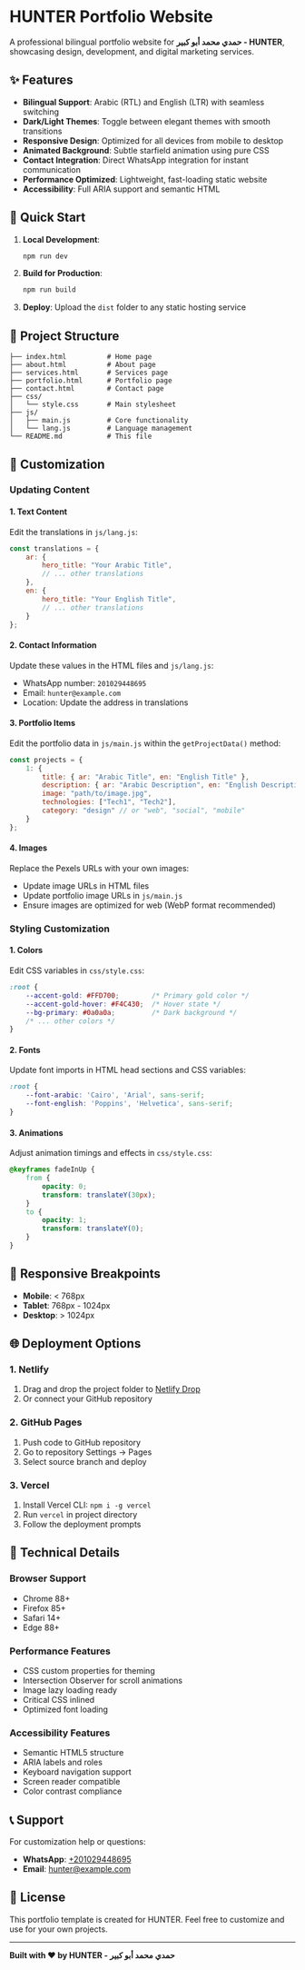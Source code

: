 # HUNTER Portfolio Website

A professional bilingual portfolio website for **حمدي محمد أبو كبير - HUNTER**, showcasing design, development, and digital marketing services.

## ✨ Features

- **Bilingual Support**: Arabic (RTL) and English (LTR) with seamless switching
- **Dark/Light Themes**: Toggle between elegant themes with smooth transitions
- **Responsive Design**: Optimized for all devices from mobile to desktop
- **Animated Background**: Subtle starfield animation using pure CSS
- **Contact Integration**: Direct WhatsApp integration for instant communication
- **Performance Optimized**: Lightweight, fast-loading static website
- **Accessibility**: Full ARIA support and semantic HTML

## 🚀 Quick Start

1. **Local Development**:
   ```bash
   npm run dev
   ```

2. **Build for Production**:
   ```bash
   npm run build
   ```

3. **Deploy**: Upload the `dist` folder to any static hosting service

## 📁 Project Structure

```
├── index.html          # Home page
├── about.html          # About page
├── services.html       # Services page
├── portfolio.html      # Portfolio page
├── contact.html        # Contact page
├── css/
│   └── style.css       # Main stylesheet
├── js/
│   ├── main.js         # Core functionality
│   └── lang.js         # Language management
└── README.md           # This file
```

## 🎨 Customization

### Updating Content

#### 1. Text Content
Edit the translations in `js/lang.js`:

```javascript
const translations = {
    ar: {
        hero_title: "Your Arabic Title",
        // ... other translations
    },
    en: {
        hero_title: "Your English Title",
        // ... other translations
    }
};
```

#### 2. Contact Information
Update these values in the HTML files and `js/lang.js`:
- WhatsApp number: `201029448695`
- Email: `hunter@example.com`
- Location: Update the address in translations

#### 3. Portfolio Items
Edit the portfolio data in `js/main.js` within the `getProjectData()` method:

```javascript
const projects = {
    1: {
        title: { ar: "Arabic Title", en: "English Title" },
        description: { ar: "Arabic Description", en: "English Description" },
        image: "path/to/image.jpg",
        technologies: ["Tech1", "Tech2"],
        category: "design" // or "web", "social", "mobile"
    }
};
```

#### 4. Images
Replace the Pexels URLs with your own images:
- Update image URLs in HTML files
- Update portfolio image URLs in `js/main.js`
- Ensure images are optimized for web (WebP format recommended)

### Styling Customization

#### 1. Colors
Edit CSS variables in `css/style.css`:

```css
:root {
    --accent-gold: #FFD700;        /* Primary gold color */
    --accent-gold-hover: #F4C430;  /* Hover state */
    --bg-primary: #0a0a0a;         /* Dark background */
    /* ... other colors */
}
```

#### 2. Fonts
Update font imports in HTML head sections and CSS variables:

```css
:root {
    --font-arabic: 'Cairo', 'Arial', sans-serif;
    --font-english: 'Poppins', 'Helvetica', sans-serif;
}
```

#### 3. Animations
Adjust animation timings and effects in `css/style.css`:

```css
@keyframes fadeInUp {
    from {
        opacity: 0;
        transform: translateY(30px);
    }
    to {
        opacity: 1;
        transform: translateY(0);
    }
}
```

## 📱 Responsive Breakpoints

- **Mobile**: < 768px
- **Tablet**: 768px - 1024px  
- **Desktop**: > 1024px

## 🌐 Deployment Options

### 1. Netlify
1. Drag and drop the project folder to [Netlify Drop](https://app.netlify.com/drop)
2. Or connect your GitHub repository

### 2. GitHub Pages
1. Push code to GitHub repository
2. Go to repository Settings → Pages
3. Select source branch and deploy

### 3. Vercel
1. Install Vercel CLI: `npm i -g vercel`
2. Run `vercel` in project directory
3. Follow the deployment prompts

## 🔧 Technical Details

### Browser Support
- Chrome 88+
- Firefox 85+
- Safari 14+
- Edge 88+

### Performance Features
- CSS custom properties for theming
- Intersection Observer for scroll animations
- Image lazy loading ready
- Critical CSS inlined
- Optimized font loading

### Accessibility Features
- Semantic HTML5 structure
- ARIA labels and roles
- Keyboard navigation support
- Screen reader compatible
- Color contrast compliance

## 📞 Support

For customization help or questions:
- **WhatsApp**: [+201029448695](https://wa.me/201029448695)
- **Email**: hunter@example.com

## 📄 License

This portfolio template is created for HUNTER. Feel free to customize and use for your own projects.

---

**Built with ❤️ by HUNTER - حمدي محمد أبو كبير**